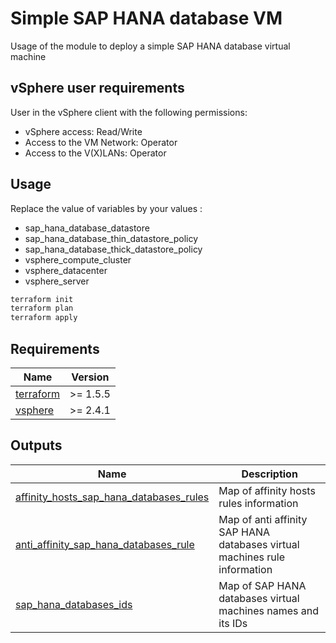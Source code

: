 <!-- BEGIN_TF_DOCS -->
# Simple SAP HANA database VM

Usage of the module to deploy a simple SAP HANA database virtual machine

## vSphere user requirements

User in the vSphere client with the following permissions:
- vSphere access: Read/Write
- Access to the VM Network: Operator
- Access to the V(X)LANs: Operator

## Usage
Replace the value of variables by your values :
- sap\_hana\_database\_datastore
- sap\_hana\_database\_thin\_datastore\_policy
- sap\_hana\_database\_thick\_datastore\_policy
- vsphere\_compute\_cluster
- vsphere\_datacenter
- vsphere\_server

```bash
terraform init
terraform plan
terraform apply
```

## Requirements

| Name | Version |
|------|---------|
| <a name="requirement_terraform"></a> [terraform](#requirement_terraform) | >= 1.5.5 |
| <a name="requirement_vsphere"></a> [vsphere](#requirement_vsphere) | >= 2.4.1 |

## Outputs

| Name | Description |
|------|-------------|
| <a name="output_affinity_hosts_sap_hana_databases_rules"></a> [affinity_hosts_sap_hana_databases_rules](#output_affinity_hosts_sap_hana_databases_rules) | Map of affinity hosts rules information |
| <a name="output_anti_affinity_sap_hana_databases_rule"></a> [anti_affinity_sap_hana_databases_rule](#output_anti_affinity_sap_hana_databases_rule) | Map of anti affinity SAP HANA databases virtual machines rule information |
| <a name="output_sap_hana_databases_ids"></a> [sap_hana_databases_ids](#output_sap_hana_databases_ids) | Map of SAP HANA databases virtual machines names and its IDs |
<!-- END_TF_DOCS -->